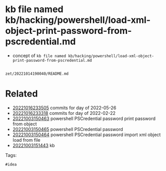 # kb file named kb/hacking/powershell/load-xml-object-print-password-from-pscredential.md

- concept of `kb file named kb/hacking/powershell/load-xml-object-print-password-from-pscredential.md`

```
```

` zet/20221014190040/README.md `

# Related

- [20221016233505](/zet/20221016233505/README.md) commits for day of 2022-05-26
- [20221016233318](/zet/20221016233318/README.md) commits for day of 2022-02-22
- [20221003150463](/zet/20221003150463/README.md) powershell PSCredential password print password from object
- [20221003150465](/zet/20221003150465/README.md) powershell PSCredential password
- [20221003150464](/zet/20221003150464/README.md) powershell PSCredential password import xml object load from file
- [20221003151443](/zet/20221003151443/README.md) kb

Tags:

    #idea
